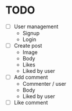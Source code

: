 # TODO

- [ ] User management
  - Signup
  - Login
- [ ] Create post
  - Image
  - Body
  - Likes
  - Liked by user
- [ ] Add comment
  - Commenter / user
  - Body
  - Liked by user
- [ ] Like comment
